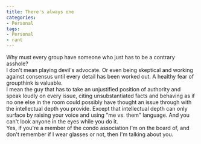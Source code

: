 ```yaml
---
title: There's always one
categories:
- Personal
tags:
- Personal
- rant
---
```


Why must every group have someone who just has to be a contrary asshole?  
I don't mean playing devil's advocate.  Or even being skeptical and working against consensus until every detail has been worked out.  A healthy fear of groupthink is valuable.  
I mean the guy that has to take an unjustified position of authority and speak loudly on every issue, citing unsubstantiated facts and behaving as if no one else in the room could possibly have thought an issue through with the intellectual depth you provide.  Except that intellectual depth can only surface by raising your voice and using "me vs. them" language.  And you can't look anyone in the eyes while you do it.  
Yes, if you're a member of the condo association I'm on the board of, and don't remember if I wear glasses or not, then I'm talking about you.
